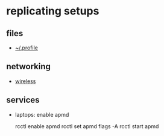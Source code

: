 # replicating setups

## files

- [~/.profile](/openbsd/basic/profile)


## networking

- [wireless](openbsd/networking/wireless)


## services

- laptops: enable apmd

	rcctl enable apmd
	rcctl set apmd flags -A
	rcctl start apmd
